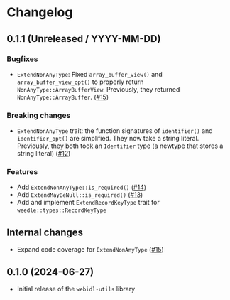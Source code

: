 # Changelog

## 0.1.1 (Unreleased / YYYY-MM-DD)

### Bugfixes
- `ExtendNonAnyType`:  Fixed `array_buffer_view()` and `array_buffer_view_opt()` to properly return `NonAnyType::ArrayBufferView`. Previously, they returned `NonAnyType::ArrayBuffer`. ([#15](https://github.com/neoncitylights/webidl-utils/pull/15))

### Breaking changes
- `ExtendNonAnyType` trait: the function signatures of `identifier()` and `identifier_opt()` are simplified. They now take a string literal. Previously, they both took an `Identifier` type (a newtype that stores a string literal) ([#12](https://github.com/neoncitylights/webidl-utils/pull/12))

### Features
- Add `ExtendNonAnyType::is_required()` ([#14](https://github.com/neoncitylights/webidl-utils/pull/14))
- Add `ExtendMayBeNull::is_required()` ([#13](https://github.com/neoncitylights/webidl-utils/pull/13))
- Add and implement `ExtendRecordKeyType` trait for `weedle::types::RecordKeyType`

## Internal changes
- Expand code coverage for `ExtendNonAnyType` ([#15](https://github.com/neoncitylights/webidl-utils/pull/15))

## 0.1.0 (2024-06-27)

- Initial release of the `webidl-utils` library
